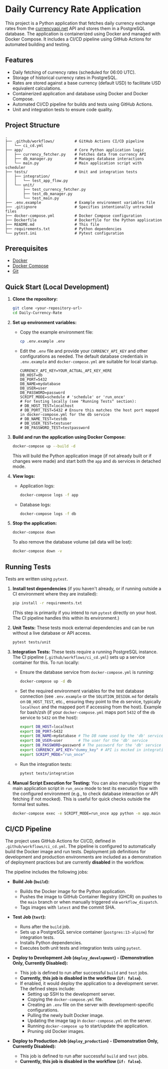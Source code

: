 # Daily Currency Rate Application

This project is a Python application that fetches daily currency exchange rates from the [currencyapi.net](https://currencyapi.net) API and stores them in a PostgreSQL database. The application is containerized using Docker and managed with Docker Compose. It includes a CI/CD pipeline using GitHub Actions for automated building and testing.

## Features

*   Daily fetching of currency rates (scheduled for 06:00 UTC).
*   Storage of historical currency rates in PostgreSQL.
*   Rates are stored against a base currency (default USD) to facilitate USD equivalent calculations.
*   Containerized application and database using Docker and Docker Compose.
*   Automated CI/CD pipeline for builds and tests using GitHub Actions.
*   Unit and integration tests to ensure code quality.

## Project Structure

```
.
├── .github/workflows/         # GitHub Actions CI/CD pipeline
│   └── ci_cd.yml
├── app/                       # Core Python application logic
│   ├── currency_fetcher.py    # Fetches data from currency API
│   ├── db_manager.py          # Manages database interactions
│   └── main.py                # Main application script with scheduler
├── tests/                     # Unit and integration tests
│   ├── integration/
│   │   └── test_app_flow.py
│   └── unit/
│       ├── test_currency_fetcher.py
│       ├── test_db_manager.py
│       └── test_main.py
├── .env.example               # Example environment variables file
├── .gitignore                 # Specifies intentionally untracked files
├── docker-compose.yml         # Docker Compose configuration
├── Dockerfile                 # Dockerfile for the Python application
├── README.md                  # This file
├── requirements.txt           # Python dependencies
└── pytest.ini                 # Pytest configuration
```

## Prerequisites

*   [Docker](https://docs.docker.com/get-docker/)
*   [Docker Compose](https://docs.docker.com/compose/install/)
*   [Git](https://git-scm.com/book/en/v2/Getting-Started-Installing-Git)

## Quick Start (Local Development)

1.  **Clone the repository:**
    ```bash
    git clone <your-repository-url>
    cd Daily-Currency-Rate
    ```

2.  **Set up environment variables:**
    *   Copy the example environment file:
        ```bash
        cp .env.example .env
        ```
    *   Edit the `.env` file and provide your `CURRENCY_API_KEY` and other configurations as needed. The default database credentials in `.env.example` and `docker-compose.yml` are suitable for local startup.
        ```dotenv
        CURRENCY_API_KEY=YOUR_ACTUAL_API_KEY_HERE
        DB_HOST=db
        DB_PORT=5432
        DB_NAME=mydatabase
        DB_USER=user
        DB_PASSWORD=password
        SCRIPT_MODE=schedule # 'schedule' or 'run_once'
        # For testing locally (see "Running Tests" section):
        # DB_HOST_TEST=localhost
        # DB_PORT_TEST=5432 # Ensure this matches the host port mapped in docker-compose.yml for the db service
        # DB_NAME_TEST=testdb
        # DB_USER_TEST=testuser
        # DB_PASSWORD_TEST=testpassword
        ```

3.  **Build and run the application using Docker Compose:**
    ```bash
    docker-compose up --build -d
    ```
    This will build the Python application image (if not already built or if changes were made) and start both the `app` and `db` services in detached mode.

4.  **View logs:**
    *   Application logs:
        ```bash
        docker-compose logs -f app
        ```
    *   Database logs:
        ```bash
        docker-compose logs -f db
        ```

5.  **Stop the application:**
    ```bash
    docker-compose down
    ```
    To also remove the database volume (all data will be lost):
    ```bash
    docker-compose down -v
    ```

## Running Tests

Tests are written using `pytest`.

1.  **Install test dependencies** (if you haven't already, or if running outside a CI environment where they are installed):
    ```bash
    pip install -r requirements.txt 
    ```
    (This step is primarily if you intend to run `pytest` directly on your host. The CI pipeline handles this within its environment.)

2.  **Unit Tests:**
    These tests mock external dependencies and can be run without a live database or API access.
    ```bash
    pytest tests/unit
    ```

3.  **Integration Tests:**
    These tests require a running PostgreSQL instance. The CI pipeline (`.github/workflows/ci_cd.yml`) sets up a service container for this.
    To run locally:
    *   Ensure the database service from `docker-compose.yml` is running:
        ```bash
        docker-compose up -d db
        ```
    *   Set the required environment variables for the test database connection (see `.env.example` or the `SOLUTION_DESIGN.md` for details on `DB_HOST_TEST`, etc., ensuring they point to the `db` service, typically `localhost` and the mapped port if accessing from the host).
        Example for bash/zsh (if your `docker-compose.yml` maps port `5432` of the `db` service to `5432` on the host):
        ```bash
        export DB_HOST=localhost 
        export DB_PORT=5432      
        export DB_NAME=mydatabase # The DB name used by the 'db' service
        export DB_USER=user       # The user for the 'db' service
        export DB_PASSWORD=password # The password for the 'db' service
        export CURRENCY_API_KEY="dummy_key" # API is mocked in integration tests
        export SCRIPT_MODE="run_once"
        ```
    *   Run the integration tests:
        ```bash
        pytest tests/integration
        ```

4.  **Manual Script Execution for Testing:**
    You can also manually trigger the main application script in `run_once` mode to test its execution flow with the configured environment (e.g., to check database interaction or API fetching if not mocked). This is useful for quick checks outside the formal test suites.
    ```bash
    docker-compose exec -e SCRIPT_MODE=run_once app python -m app.main
    ```

## CI/CD Pipeline

The project uses GitHub Actions for CI/CD, defined in `.github/workflows/ci_cd.yml`. The pipeline is configured to automatically build the Docker image and run tests. Deployment job definitions for development and production environments are included as a demonstration of deployment practices but are currently **disabled** in the workflow.

The pipeline includes the following jobs:

*   **Build Job (`build`):**
    *   Builds the Docker image for the Python application.
    *   Pushes the image to GitHub Container Registry (GHCR) on pushes to the `main` branch or when manually triggered via `workflow_dispatch`.
    *   Tags images with `latest` and the commit SHA.

*   **Test Job (`test`):**
    *   Runs after the `build` job.
    *   Sets up a PostgreSQL service container (`postgres:13-alpine`) for integration tests.
    *   Installs Python dependencies.
    *   Executes both unit tests and integration tests using `pytest`.

*   **Deploy to Development Job (`deploy_development`) - (Demonstration Only, Currently Disabled):**
    *   This job is defined to run after successful `build` and `test` jobs.
    *   **Currently, this job is disabled in the workflow (`if: false`).**
    *   If enabled, it would deploy the application to a development server. The defined steps include:
        *   Setting up SSH to the development server.
        *   Copying the `docker-compose.yml` file.
        *   Creating an `.env` file on the server with development-specific configurations.
        *   Pulling the newly built Docker image.
        *   Updating the image tag in `docker-compose.yml` on the server.
        *   Running `docker-compose up` to start/update the application.
        *   Pruning old Docker images.

*   **Deploy to Production Job (`deploy_production`) - (Demonstration Only, Currently Disabled):**
    *   This job is defined to run after successful `build` and `test` jobs.
    *   **Currently, this job is disabled in the workflow (`if: false`).**
